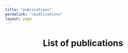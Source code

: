 ```yaml
---
title: "publications"
permalink: "/publications"
layout: page
---
```


<header><h1>List of publications</h1></header>
<script src="https://bibbase.org/show?bib=https://florentfo.rest/files/publications.bib&jsonp=1&css=1"></script>
